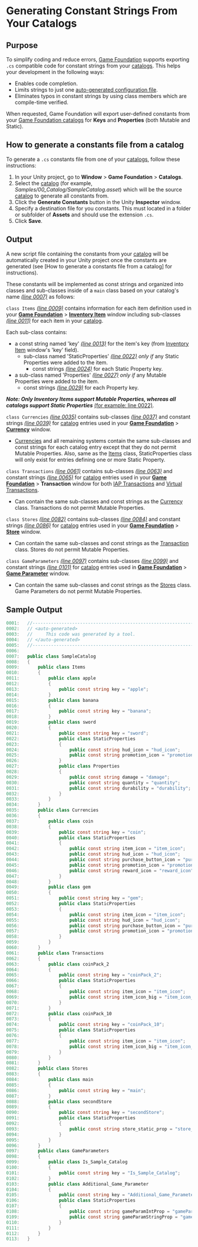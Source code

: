 # Generating Constant Strings From Your Catalogs

## Purpose

To simplify coding and reduce errors, [Game Foundation] supports exporting `.cs` compatible code for constant strings from your [catalogs]. This helps your development in the following ways:
* Enables code completion.
* Limits strings to just one [auto-generated configuration file](#SampleOutput).
* Eliminates typos in constant strings by using class members which are compile-time verified.  

When requested, Game Foundation will export user-defined constants from your [Game Foundation catalogs] for **Keys** and **Properties** (both Mutable and Static).

## How to generate a constants file from a catalog

To generate a `.cs` constants file from one of your [catalogs], follow these instructions:
1. In your Unity project, go to **Window** > **Game Foundation** > **Catalogs**.
2. Select the [catalog] (for example, _Samples/00_Catalog/SampleCatalog.asset_) which will be the source [catalog] to generate all constants from.
3. Click the **Generate Constants** button in the Unity **Inspector** window.
4. Specify a destination file for you constants. This must located in a folder or subfolder of **Assets** and should use the extension `.cs`.
5. Click **Save**.

## Output

A new script file containing the constants from your [catalog] will be automatically created in your Unity project once the constants are generated (see [How to generate a constants file from a catalog] for instructions). 

These constants will be implemented as const strings and organized into classes and sub-classes inside of a `main` class based on your catalog's name _[(line 0007)](#SampleOutput)_ as follows:

<a name="Items"></a>`class Items` _[(line 0009)](#SampleOutput)_ contains information for each item definition used in your **[Game Foundation]** > **[Inventory Item]** window including sub-classes _[(line 0011)](#SampleOutput)_ for each item in your [catalog]. 

Each sub-class contains:
* a const string named 'key' _[(line 0013)](#SampleOutput)_ for the item's key (from [Inventory Item] window's 'key' field).
    * sub-class named 'StaticProperties' _[(line 0022)](#SampleOutput)_ _only if_ any Static Properties were added to the item.
      * const strings _[(line 0024)](#SampleOutput)_ for each Static Property key.
* a sub-class named 'Properties' _[(line 0027)](#SampleOutput)_ _only if_ any Mutable Properties were added to the item.
    * const strings _[(line 0029)](#SampleOutput)_ for each Property key.

***Note: Only Inventory Items support Mutable Properties, whereas all catalogs support Static Properties*** [(for example: line 0022)](#SampleOutput).

<a name="Currencies"></a>`class Currencies` _[(line 0035)](#SampleOutput)_ contains sub-classes _[(line 0037)](#SampleOutput)_ and constant strings _[(line 0039)](#SampleOutput)_ for [catalog] entries used in your **[Game Foundation]** > **[Currency]** window.
  * [Currencies] and all remaining systems contain the same sub-classes and const strings for each catalog entry except that they do not permit Mutable Properties. Also, same as the [Items](#Items) class, StaticProperties class will only exist for entries defining one or more Static Property.
  
`class Transactions` _[(line 0061)](#SampleOutput)_ contains sub-classes _[(line 0063)](#SampleOutput)_ and constant strings _[(line 0065)](#SampleOutput)_ for [catalog] entries used in your **[Game Foundation]** > **Transaction** window for both [IAP Transactions] and [Virtual Transactions].
  * Can contain the same sub-classes and const strings as the [Currency](#Currencies) class. Transactions do not permit Mutable Properties.
  
`class Stores` _[(line 0082)](#SampleOutput)_ contains sub-classes _[(line 0084)](#SampleOutput)_ and constant strings _[(line 0086)](#SampleOutput)_ for [catalog] entries used in your **[Game Foundation]** > **[Store]** window.
  * Can contain the same sub-classes and const strings as the [Transaction](#Transactions) class. Stores do not permit Mutable Properties.
  
`class GameParameters` _[(line 0097)](#SampleOutput)_ contains sub-classes _[(line 0099)](#SampleOutput)_ and constant strings _[(line 0101)](#SampleOutput)_ for [catalog] entries used in **[Game Foundation]** > **[Game Parameter]** window.
  * Can contain the same sub-classes and const strings as the [Stores](#Stores) class.  Game Parameters do not permit Mutable Properties.

## <a name="SampleOutput"></a>Sample Output

```cs
0001:   //------------------------------------------------------------------------------
0002:   // <auto-generated>
0003:   //     This code was generated by a tool.
0004:   // </auto-generated>
0005:   //------------------------------------------------------------------------------
0006:   
0007:   public class SampleCatalog
0008:   {
0009:       public class Items
0010:       {
0011:           public class apple
0012:           {
0013:               public const string key = "apple";
0014:           }
0015:           public class banana
0016:           {
0017:               public const string key = "banana";
0018:           }
0019:           public class sword
0020:           {
0021:               public const string key = "sword";
0022:               public class StaticProperties
0023:               {
0024:                   public const string hud_icon = "hud_icon";
0025:                   public const string promotion_icon = "promotion_icon";
0026:               }
0027:               public class Properties
0028:               {
0029:                   public const string damage = "damage";
0030:                   public const string quantity = "quantity";
0031:                   public const string durability = "durability";
0032:               }
0033:           }
0034:       }
0035:       public class Currencies
0036:       {
0037:           public class coin
0038:           {
0039:               public const string key = "coin";
0040:               public class StaticProperties
0041:               {
0042:                   public const string item_icon = "item_icon";
0043:                   public const string hud_icon = "hud_icon";
0044:                   public const string purchase_button_icon = "purchase_button_icon";
0045:                   public const string promotion_icon = "promotion_icon";
0046:                   public const string reward_icon = "reward_icon";
0047:               }
0048:           }
0049:           public class gem
0050:           {
0051:               public const string key = "gem";
0052:               public class StaticProperties
0053:               {
0054:                   public const string item_icon = "item_icon";
0055:                   public const string hud_icon = "hud_icon";
0056:                   public const string purchase_button_icon = "purchase_button_icon";
0057:                   public const string promotion_icon = "promotion_icon";
0058:               }
0059:           }
0060:       }
0061:       public class Transactions
0062:       {
0063:           public class coinPack_2
0064:           {
0065:               public const string key = "coinPack_2";
0066:               public class StaticProperties
0067:               {
0068:                   public const string item_icon = "item_icon";
0069:                   public const string item_icon_big = "item_icon_big";
0070:               }
0071:           }
0072:           public class coinPack_10
0073:           {
0074:               public const string key = "coinPack_10";
0075:               public class StaticProperties
0076:               {
0077:                   public const string item_icon = "item_icon";
0078:                   public const string item_icon_big = "item_icon_big";
0079:               }
0080:           }
0081:       }
0082:       public class Stores
0083:       {
0084:           public class main
0085:           {
0086:               public const string key = "main";
0087:           }
0088:           public class secondStore
0089:           {
0090:               public const string key = "secondStore";
0091:               public class StaticProperties
0092:               {
0093:                   public const string store_static_prop = "store_static_prop";
0094:               }
0095:           }
0096:       }
0097:       public class GameParameters
0098:       {
0099:           public class Is_Sample_Catalog
0100:           {
0101:               public const string key = "Is_Sample_Catalog";
0102:           }
0103:           public class Additional_Game_Parameter
0104:           {
0105:               public const string key = "Additional_Game_Parameter";
0106:               public class StaticProperties
0107:               {
0108:                   public const string gameParamIntProp = "gameParamIntProp";
0109:                   public const string gameParamStringProp = "gameParamStringProp";
0110:               }
0111:           }
0112:       }
0113:   }
```

[Usage]:  #Usage
[SampleOutput]: #SampleOutput
[Game Foundation]: Index.md
[Catalog]: Catalog.md
[Catalogs]: Catalog.md
[Game Foundation Catalogs]: Catalog.md
[Inventory Item]: CatalogItems/InventoryItemDefinition.md
[Inventory Items]: CatalogItems/InventoryItemDefinition.md
[Currency]: CatalogItems/Currency.md
[Currencies]: CatalogItems/Currency.md
[IAP Transactions]: CatalogItems/IAPTransaction.md
[Virtual Transactions]: CatalogItems/VirtualTransaction.md
[Store]: CatalogItems/Store.md
[Reward Definition]: CatalogItems/RewardDefinition.md
[Tag]: CatalogItems/Tag.md
[Game Parameter]: CatalogItems/GameParameters.md
